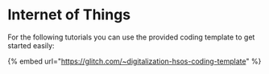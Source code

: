 # Internet of Things

For the following tutorials you can use the provided coding template to get started easily:

{% embed url="https://glitch.com/~digitalization-hsos-coding-template" %}



